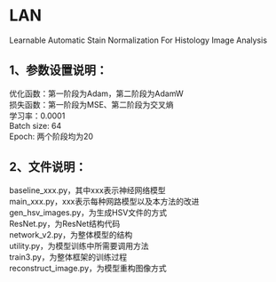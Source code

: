 # LAN
Learnable Automatic Stain Normalization For Histology Image Analysis

## 1、参数设置说明：
优化函数：第一阶段为Adam，第二阶段为AdamW  
损失函数：第一阶段为MSE、第二阶段为交叉熵  
学习率：0.0001  
Batch size: 64  
Epoch: 两个阶段均为20  

## 2、文件说明：
baseline_xxx.py，其中xxx表示神经网络模型  
main_xxx.py，xxx表示每种网路模型以及本方法的改进  
gen_hsv_images.py，为生成HSV文件的方式  
ResNet.py，为ResNet结构代码  
network_v2.py，为整体模型的结构  
utility.py，为模型训练中所需要调用方法  
train3.py，为整体框架的训练过程  
reconstruct_image.py，为模型重构图像方式  
